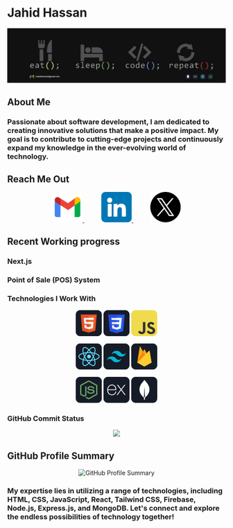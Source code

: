 # Jahid Hassan
<p align="center">
  <img src="https://raw.githubusercontent.com/jahid-dev/jahid-dev/main/images/banner.jpg" alt="Banner Image" />
</p>

## About Me
### Passionate about software development, I am dedicated to creating innovative solutions that make a positive impact. My goal is to contribute to cutting-edge projects and continuously expand my knowledge in the ever-evolving world of technology.

## Reach Me Out
<p align="center">
  <a href="mailto:mrjahidhassan0@gmail.com">
    <img src="https://github.com/jahid-dev/jahid-dev/blob/main/images/icons/new.png" alt="Email" height="70" />
  </a>
  &nbsp;&nbsp;&nbsp;&nbsp;&nbsp;&nbsp;&nbsp;&nbsp;&nbsp;
  <a href="https://www.linkedin.com/in/jahid-hassan-71349a1aa/">
    <img src="https://github.com/jahid-dev/jahid-dev/blob/main/images/icons/linkedin.png" alt="LinkedIn" height="70" />
  </a>
  &nbsp;&nbsp;&nbsp;&nbsp;&nbsp;&nbsp;&nbsp;&nbsp;&nbsp;
  <a href="https://twitter.com/jahidhassanf">
    <img src="https://github.com/jahid-dev/jahid-dev/blob/main/images/icons/twitter.png" alt="Twitter" height="70" />
  </a>
</p>

## Recent Working progress

### Next.js 
### Point of Sale (POS) System


### Technologies I Work With
<p align="center">
  <img src="https://github.com/jahid-dev/jahid-dev/blob/main/images/icons/HTML.png" alt="HTML" />
  <img src="https://github.com/jahid-dev/jahid-dev/blob/main/images/icons/css.png" alt="CSS" />
  <img src="https://github.com/jahid-dev/jahid-dev/blob/main/images/icons/JavaScript.png" alt="JavaScript" />
</p>
<p align="center">
  <img src="https://github.com/jahid-dev/jahid-dev/blob/main/images/icons/react.png" alt="React" />
  <img src="https://github.com/jahid-dev/jahid-dev/blob/main/images/icons/tailwind.png" alt="Tailwind CSS" />
  <img src="https://github.com/jahid-dev/jahid-dev/blob/main/images/icons/firebase.png" alt="Firebase" />
</p>
<p align="center">
  <img src="https://github.com/jahid-dev/jahid-dev/blob/main/images/icons/node.png" alt="Node.js" />
  <img src="https://github.com/jahid-dev/jahid-dev/blob/main/images/icons/express.png" alt="Express.js" />
  <img src="https://github.com/jahid-dev/jahid-dev/blob/main/images/icons/mongo.png" alt="MongoDB" />
</p>

### GitHub Commit Status
<p align="center">
  <img width="60%" src="https://github-readme-streak-stats.herokuapp.com?user=jahid-dev&theme=dark&hide_border=true&background=0D1117&stroke=0D1117&fire=FF1CF7&sideLabels=00F0FF&currStreakNum=FF1CF7&ring=FF1CF7&currStreakLabel=FF1CF7&sideNums=00F0FF" />
</p>

## GitHub Profile Summary
<p align="center">
  <img src="http://github-profile-summary-cards.vercel.app/api/cards/profile-details?username=jahid-dev&theme=dark" alt="GitHub Profile Summary" />
</p>

###  My expertise lies in utilizing a range of technologies, including HTML, CSS, JavaScript, React, Tailwind CSS, Firebase, Node.js, Express.js, and MongoDB. Let's connect and explore the endless possibilities of technology together!
